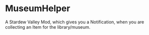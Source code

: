 # MuseumHelper
A Stardew Valley Mod, which gives you a Notification, when you are collecting an Item for the library/museum. 
